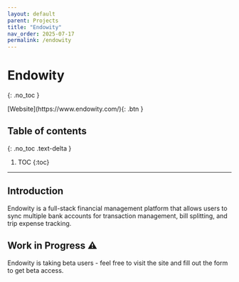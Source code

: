 ```yaml
---
layout: default
parent: Projects
title: "Endowity"
nav_order: 2025-07-17
permalink: /endowity
---
```


# Endowity
{: .no_toc }

<span class="fs-4">
[Website](https://www.endowity.com/){: .btn }
</span>

## Table of contents
{: .no_toc .text-delta }

1. TOC
{:toc}

---

## Introduction
Endowity is a full-stack financial management platform that allows users to sync multiple bank accounts for transaction management, bill splitting, and trip expense tracking.

## Work in Progress ⚠️
Endowity is taking beta users - feel free to visit the site and fill out the form to get beta access.